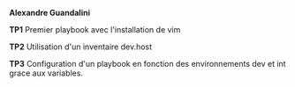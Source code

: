**Alexandre Guandalini**


**TP1**
Premier playbook avec l'installation de vim

**TP2**
Utilisation d'un inventaire dev.host

**TP3**
Configuration d'un playbook en fonction des environnements dev et int grace aux variables.

